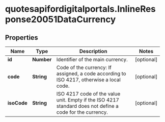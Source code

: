 # quotesapifordigitalportals.InlineResponse20051DataCurrency

## Properties

Name | Type | Description | Notes
------------ | ------------- | ------------- | -------------
**id** | **Number** | Identifier of the main currency. | [optional] 
**code** | **String** | Code of the currency: If assigned, a code according to ISO 4217, otherwise a local code. | [optional] 
**isoCode** | **String** | ISO 4217 code of the value unit. Empty if the ISO 4217 standard does not define a code for the currency. | [optional] 


